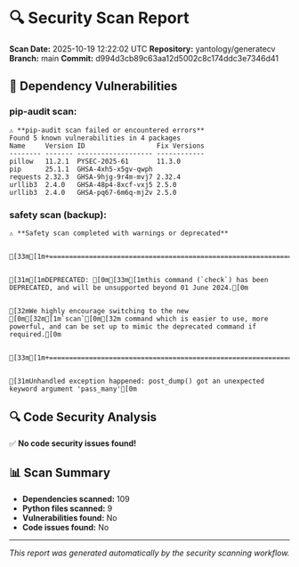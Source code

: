 # 🔍 Security Scan Report

**Scan Date:** 2025-10-19 12:22:02 UTC
**Repository:** yantology/generatecv
**Branch:** main
**Commit:** d994d3cb89c63aa12d5002c8c174ddc3e7346d41

## 🚨 Dependency Vulnerabilities

### pip-audit scan:
```
⚠️ **pip-audit scan failed or encountered errors**
Found 5 known vulnerabilities in 4 packages
Name     Version ID                  Fix Versions
-------- ------- ------------------- ------------
pillow   11.2.1  PYSEC-2025-61       11.3.0
pip      25.1.1  GHSA-4xh5-x5gv-qwph
requests 2.32.3  GHSA-9hjg-9r4m-mvj7 2.32.4
urllib3  2.4.0   GHSA-48p4-8xcf-vxj5 2.5.0
urllib3  2.4.0   GHSA-pq67-6m6q-mj2v 2.5.0
```

### safety scan (backup):
```
⚠️ **Safety scan completed with warnings or deprecated**


[33m[1m+===========================================================================================================================================================================================+[0m


[31m[1mDEPRECATED: [0m[33m[1mthis command (`check`) has been DEPRECATED, and will be unsupported beyond 01 June 2024.[0m


[32mWe highly encourage switching to the new [0m[32m[1m`scan`[0m[32m command which is easier to use, more powerful, and can be set up to mimic the deprecated command if required.[0m


[33m[1m+===========================================================================================================================================================================================+[0m


[31mUnhandled exception happened: post_dump() got an unexpected keyword argument 'pass_many'[0m
```

## 🔍 Code Security Analysis

✅ **No code security issues found!**

## 📊 Scan Summary

- **Dependencies scanned:** 109
- **Python files scanned:** 9
- **Vulnerabilities found:** No
- **Code issues found:** No

---
*This report was generated automatically by the security scanning workflow.*
